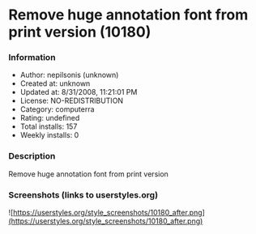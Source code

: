 # Remove huge annotation font from print version (10180)

### Information
- Author: nepilsonis (unknown)
- Created at: unknown
- Updated at: 8/31/2008, 11:21:01 PM
- License: NO-REDISTRIBUTION
- Category: computerra
- Rating: undefined
- Total installs: 157
- Weekly installs: 0


### Description
Remove huge annotation font from print version


### Screenshots (links to userstyles.org)
![https://userstyles.org/style_screenshots/10180_after.png](https://userstyles.org/style_screenshots/10180_after.png)


